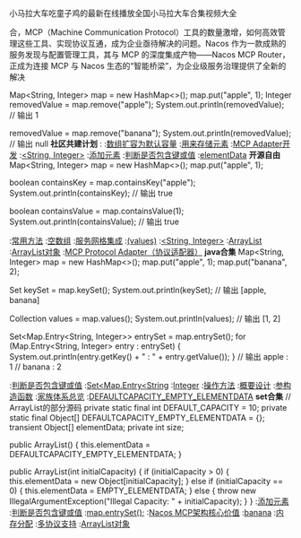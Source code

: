 小马拉大车吃童子鸡的最新在线播放全国小马拉大车合集视频大全

合，MCP（Machine Communication Protocol）工具的数量激增，如何高效管理这些工具、实现协议互通，成为企业亟待解决的问题。Nacos 作为一款成熟的服务发现与配置管理工具，其与 MCP 的深度集成产物——Nacos MCP Router，正成为连接 MCP 与 Nacos 生态的“智能桥梁”，为企业级服务治理提供了全新的解决

Map<String, Integer> map = new HashMap<>();
map.put("apple", 1);
Integer removedValue = map.remove("apple");
System.out.println(removedValue);  // 输出 1

removedValue = map.remove("banana");
System.out.println(removedValue);  // 输出 null
<strong>社区共建计划</strong>
:[<Integer>](https://github.com/wcldy/dui)
:[数组扩容为默认容量](https://github.com/dhxql/fpi)
:[用来存储元素](https://pastebin.com/6HFHgnh7)
:[MCP Adapter开发](https://github.com/gzybfg/zjzg/issues/4)
:[<String, Integer>](https://pastebin.com/PE3aNmih)
:[添加元素](https://pastebin.com/qazkFWcE)
:[判断是否包含键或值](https://rentry.org/wzynkztr)
:[elementData](https://github.com/hnrhfad/zdfe/issues/11)
<strong>开源自由</strong>
Map<String, Integer> map = new HashMap<>();
map.put("apple", 1);

boolean containsKey = map.containsKey("apple");
System.out.println(containsKey);  // 输出 true

boolean containsValue = map.containsValue(1);
System.out.println(containsValue);  // 输出 true

:[常用方法](https://rentry.org/qcmsq838)
:[空数组](https://rentry.org/9oahitpc)
:[服务网格集成](https://rentry.org/s93gguhf)
:[(values)](https://rentry.org/u6md72zw)
:[<String, Integer>](https://pastebin.com/Sqzmkcz1)
:[ArrayList](https://rentry.org/8utq4wef)
:[ArrayList对象](https://rentry.org/4n5wirvq)
:[MCP Protocol Adapter（协议适配器）](https://rentry.org/2cs2qsky)
<strong>java合集</strong>
Map<String, Integer> map = new HashMap<>();
map.put("apple", 1);
map.put("banana", 2);

Set<String> keySet = map.keySet();
System.out.println(keySet);  // 输出 [apple, banana]

Collection<Integer> values = map.values();
System.out.println(values);  // 输出 [1, 2]

Set<Map.Entry<String, Integer>> entrySet = map.entrySet();
for (Map.Entry<String, Integer> entry : entrySet) {
    System.out.println(entry.getKey() + " : " + entry.getValue());
}
// 输出 apple : 1
//      banana : 2

:[判断是否包含键或值](https://pastebin.com/xzZPE0kw)
:[Set<Map.Entry<String](https://pastebin.com/nCWrE2AS)
:[Integer](https://rentry.org/kgtkmdt5)
:[操作方法](https://pastebin.com/5FzpdYG0)
:[概要设计](https://github.com/sjszhddx/zh)
:[参构造函数](https://rentry.org/6ux8scyc)
:[家族体系总览](https://pastebin.com/FwN8EvAm)
:[DEFAULTCAPACITY_EMPTY_ELEMENTDATA](https://pastebin.com/yh3T0ngL)
<strong>set合集</strong>
// ArrayList的部分源码
private static final int DEFAULT_CAPACITY = 10;
private static final Object[] DEFAULTCAPACITY_EMPTY_ELEMENTDATA = {};
transient Object[] elementData;
private int size;

public ArrayList() {
    this.elementData = DEFAULTCAPACITY_EMPTY_ELEMENTDATA;
}

public ArrayList(int initialCapacity) {
    if (initialCapacity > 0) {
        this.elementData = new Object[initialCapacity];
    } else if (initialCapacity == 0) {
        this.elementData = EMPTY_ELEMENTDATA;
    } else {
        throw new IllegalArgumentException("Illegal Capacity: " + initialCapacity);
    }
}
:[添加元素](https://rentry.org/mz4p33ge)
:[判断是否包含键或值](https://rentry.org/wk7v6rfb)
:[map.entrySet();](https://rentry.org/99g8cdsy)
:[Nacos MCP架构核心价值](https://rentry.org/rszb2cc5)
:[banana](https://rentry.org/e6gtfzki)
:[内存分配](https://pastebin.com/zhugZS1g)
:[多协议支持](https://rentry.org/q3evipri)
:[ArrayList对象](https://github.com/hxymfdc/jdo)
